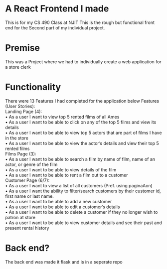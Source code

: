 # A React Frontend I made
This is for my CS 490 Class at NJIT
This is the rough but functional front end for the Second part of my individual project.

# Premise
This was a Project where we had to individually create a web application for a store clerk

# Functionality
There were 13 Features I had completed for the application below
Features (User Stories):\
Landing Page (4):\
• As a user I want to view top 5 rented films of all Ames\
• As a user I want to be able to click on any of the top 5 films and view its details\
• As a user I want to be able to view top 5 actors that are part of films I have in the store\
• As a user I want to be able to view the actor’s details and view their top 5 rented films\
Films Page (3):\
• As a user I want to be able to search a film by name of film, name of an actor, or genre of
the film\
• As a user I want to be able to view details of the film\
• As a user I want to be able to rent a film out to a customer\
Customer Page (6/7):\
• As a user I want to view a list of all customers (Pref. using paginaAon)\
• As a user I want the ability to filter/search customers by their customer id, first name or
last name.\
• As a user I want to be able to add a new customer\
• As a user I want to be able to edit a customer’s details\
• As a user I want to be able to delete a customer if they no longer wish to patron at store\
• As a user I want to be able to view customer details and see their past and present rental
history

# Back end?
The back end was made it flask and is in a seperate repo
